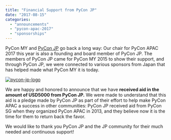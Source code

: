 ```yaml
---
title: "Financial Support from PyCon JP"
date: "2017-08-15"
categories: 
  - "announcements"
  - "pycon-apac-2017"
  - "sponsorships"
---
```


PyCon MY and [PyCon JP](https://www.pycon.jp/committee/index.html) go back a long way: Our chair for PyCon APAC 2017 this year is also a founding and board member of PyCon JP. The members of PyCon JP came for PyCon MY 2015 to show their support, and through PyCon JP, we were connected to various sponsors from Japan that has helped made what PyCon MY it is today.

[![pycon-jp-logo](https://pyconmy.files.wordpress.com/2017/08/pycon-jp-logo.png?w=300)](https://www.pycon.jp/committee/index.html)

We are happy and honored to announce that we have **received aid in the amount of USD5000 from PyCon JP.** We were made to understand that this aid is a pledge made by PyCon JP as part of their effort to help make PyCon APAC a success in other communities: PyCon JP received aid from PyCon SG when they organized PyCon APAC in 2013, and they believe now it is the time for them to return back the favor.

We would like to thank you PyCon JP and the JP community for their much needed and continuous support!
